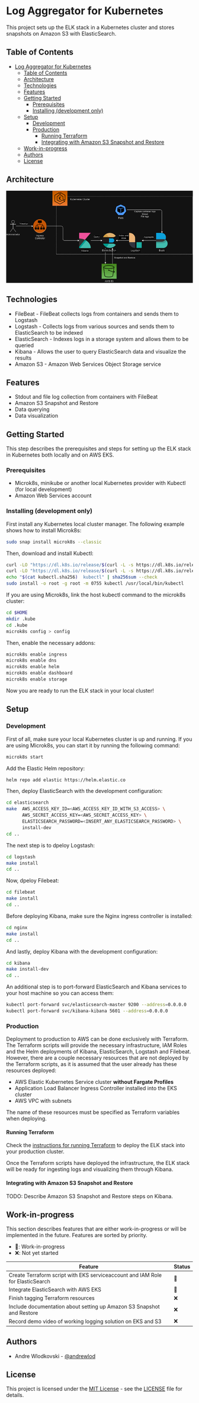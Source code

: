 # Log Aggregator for Kubernetes
This project sets up the ELK stack in a Kubernetes cluster and stores snapshots on Amazon S3 with ElasticSearch.

## Table of Contents
- [Log Aggregator for Kubernetes](#log-aggregator-for-kubernetes)
  - [Table of Contents](#table-of-contents)
  - [Architecture](#architecture)
  - [Technologies](#technologies)
  - [Features](#features)
  - [Getting Started](#getting-started)
    - [Prerequisites](#prerequisites)
    - [Installing (development only)](#installing-development-only)
  - [Setup](#setup)
    - [Development](#development)
    - [Production](#production)
      - [Running Terraform](#running-terraform)
      - [Integrating with Amazon S3 Snapshot and Restore](#integrating-with-amazon-s3-snapshot-and-restore)
  - [Work-in-progress](#work-in-progress)
  - [Authors](#authors)
  - [License](#license)

## Architecture
![Log Aggregator Architecture](./assets/elk-diagram.png)

## Technologies
- FileBeat - FileBeat collects logs from containers and sends them to Logstash
- Logstash - Collects logs from various sources and sends them to ElasticSearch to be indexed
- ElasticSearch - Indexes logs in a storage system and allows them to be queried
- Kibana - Allows the user to query ElasticSearch data and visualize the results
- Amazon S3 - Amazon Web Services Object Storage service

## Features
- Stdout and file log collection from containers with FileBeat
- Amazon S3 Snapshot and Restore
- Data querying
- Data visualization

## Getting Started
This step describes the prerequisites and steps for setting up the ELK stack in Kubernetes both locally and on AWS EKS.

### Prerequisites
- Microk8s, minikube or another local Kubernetes provider with Kubectl (for local development)
- Amazon Web Services account

### Installing (development only)
First install any Kubernetes local cluster manager. The following example shows how to install Microk8s:
```sh
sudo snap install microk8s --classic
```

Then, download and install Kubectl:
```sh
curl -LO "https://dl.k8s.io/release/$(curl -L -s https://dl.k8s.io/release/stable.txt)/bin/linux/amd64/kubectl"
curl -LO "https://dl.k8s.io/release/$(curl -L -s https://dl.k8s.io/release/stable.txt)/bin/linux/amd64/kubectl.sha256"
echo "$(cat kubectl.sha256)  kubectl" | sha256sum --check
sudo install -o root -g root -m 0755 kubectl /usr/local/bin/kubectl
```

If you are using Microk8s, link the host kubectl command to the microk8s cluster:
```sh
cd $HOME
mkdir .kube
cd .kube
microk8s config > config
```

Then, enable the necessary addons:
```sh
microk8s enable ingress
microk8s enable dns
microk8s enable helm
microk8s enable dashboard
microk8s enable storage
```

Now you are ready to run the ELK stack in your local cluster!

## Setup
### Development
First of all, make sure your local Kubernetes cluster is up and running. If you are using Microk8s, you can start it by running the following command:
```sh
microk8s start
```

Add the Elastic Helm repository:
```sh
helm repo add elastic https://helm.elastic.co
```

Then, deploy ElasticSearch with the development configuration:
```sh
cd elasticsearch
make  AWS_ACCESS_KEY_ID=<AWS_ACCESS_KEY_ID_WITH_S3_ACCESS> \
      AWS_SECRET_ACCESS_KEY=<AWS_SECRET_ACCESS_KEY> \
      ELASTICSEARCH_PASSWORD=<INSERT_ANY_ELASTICSEARCH_PASSWORD> \
      install-dev
cd ..
```

The next step is to dpeloy Logstash:
```sh
cd logstash
make install
cd ..
```

Now, dpeloy Filebeat:
```sh
cd filebeat
make install
cd ..
```

Before deploying Kibana, make sure the Nginx ingress controller is installed:
```sh
cd nginx
make install
cd ..
```

And lastly, deploy Kibana with the development configuration:
```sh
cd kibana
make install-dev
cd ..
```

An additional step is to port-forward ElasticSearch and Kibana services to your host machine so you can access them:
```sh
kubectl port-forward svc/elasticsearch-master 9200 --address=0.0.0.0
kubectl port-forward svc/kibana-kibana 5601 --address=0.0.0.0
```

### Production
Deployment to production to AWS can be done exclusively with Terraform. The Terraform scripts will provide the necessary infrastructure, IAM Roles and the Helm deployments of Kibana, ElasticSearch, Logstash and Filebeat. However, there are a couple necessary resources that are not deployed by the Terraform scripts, as it is assumed that the user already has these resources deployed:
- AWS Elastic Kubernetes Service cluster **without Fargate Profiles**
- Application Load Balancer Ingress Controller installed into the EKS cluster
- AWS VPC with subnets

The name of these resources must be specified as Terraform variables when deploying.

#### Running Terraform
Check the [instructions for running Terraform](./terraform/README.md) to deploy the ELK stack into your production cluster.

Once the Terraform scripts have deployed the infrastructure, the ELK stack will be ready for ingesting logs and visualizing them through Kibana.

#### Integrating with Amazon S3 Snapshot and Restore
TODO: Describe Amazon S3 Snapshot and Restore steps on Kibana.

## Work-in-progress
This section describes features that are either work-in-progress or will be implemented in the future. Features are sorted by priority.

- 🚧: Work-in-progress
- ❌: Not yet started

| Feature | Status |
|---------|--------|
| Create Terraform script with EKS serviceaccount and IAM Role for ElasticSearch | 🚧 |
| Integrate ElasticSearch with AWS EKS | 🚧 |
| Finish tagging Terraform resources | ❌ |
| Include documentation about setting up Amazon S3 Snapshot and Restore | ❌ |
| Record demo video of working logging solution on EKS and S3 | ❌ |

## Authors
- Andre Wlodkovski - [@andrewlod](https://github.com/andrewlod)

## License
This project is licensed under the [MIT License](https://opensource.org/license/mit) - see the [LICENSE](LICENSE) file for details.